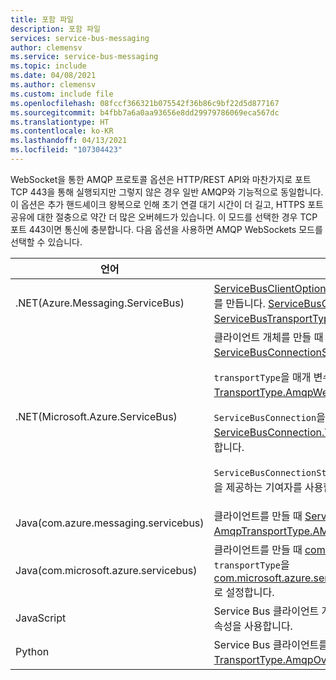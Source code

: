 ```yaml
---
title: 포함 파일
description: 포함 파일
services: service-bus-messaging
author: clemensv
ms.service: service-bus-messaging
ms.topic: include
ms.date: 04/08/2021
ms.author: clemensv
ms.custom: include file
ms.openlocfilehash: 08fccf366321b075542f36b86c9bf22d5d877167
ms.sourcegitcommit: b4fbb7a6a0aa93656e8dd29979786069eca567dc
ms.translationtype: HT
ms.contentlocale: ko-KR
ms.lasthandoff: 04/13/2021
ms.locfileid: "107304423"
---
```

WebSocket을 통한 AMQP 프로토콜 옵션은 HTTP/REST API와 마찬가지로 포트 TCP 443을 통해 실행되지만 그렇지 않은 경우 일반 AMQP와 기능적으로 동일합니다. 이 옵션은 추가 핸드셰이크 왕복으로 인해 초기 연결 대기 시간이 더 길고, HTTPS 포트 공유에 대한 절충으로 약간 더 많은 오버헤드가 있습니다. 이 모드를 선택한 경우 TCP 포트 443이면 통신에 충분합니다. 다음 옵션을 사용하면 AMQP WebSockets 모드를 선택할 수 있습니다. 

| 언어 | 옵션   |
| -------- | ----- |
| .NET(Azure.Messaging.ServiceBus)    | [ServiceBusClientOptions](/dotnet/api/azure.messaging.servicebus.servicebusclientoptions)를 매개 변수로 사용하는 기여자를 사용하여 [ServiceBusClient](/dotnet/api/azure.messaging.servicebus.servicebusclient.-ctor)를 만듭니다. [ServiceBusClientOptions.TransportType](/dotnet/api/azure.messaging.servicebus.servicebusclientoptions.transporttype)을 [ServiceBusTransportType.AmqpWebSockets](/dotnet/api/azure.messaging.servicebus.servicebustransporttype)로 설정합니다. |
| .NET(Microsoft.Azure.ServiceBus)    | 클라이언트 개체를 만들 때 [TransportType](/dotnet/api/microsoft.azure.servicebus.transporttype), [ServiceBusConnection](/dotnet/api/microsoft.azure.servicebus.servicebusconnection) 또는 [ServiceBusConnectionStringBuilder](/dotnet/api/microsoft.azure.servicebus.servicebusconnectionstringbuilder)를 매개 변수로 사용하는 기여자를 사용합니다. <p>`transportType`을 매개 변수로 사용하는 구성의 경우 매개 변수를 [TransportType.AmqpWebSockets](/dotnet/api/microsoft.azure.servicebus.transporttype)로 설정합니다.</p> <p>`ServiceBusConnection`을 매개 변수로 사용하는 기여자의 경우 [ServiceBusConnection.TransportType](/dotnet/api/microsoft.azure.servicebus.servicebusconnection.transporttype)을 [TransportType.AmqpWebSockets](/dotnet/api/microsoft.azure.servicebus.transporttype)로 설정합니다.</p> <p>`ServiceBusConnectionStringBuilder`를 사용하는 경우 `transportType`을 지정하는 옵션을 제공하는 기여자를 사용합니다.</p> |
| Java(com.azure.messaging.servicebus)     | 클라이언트를 만들 때 [ServiceBusClientBuilder.transportType](/java/api/com.azure.messaging.servicebus.servicebusclientbuilder.transporttype)을 [AmqpTransportType.AMQP.AMQP_WEB_SOCKETS](/java/api/com.azure.core.amqp.amqptransporttype)로 설정합니다. |
| Java(com.microsoft.azure.servicebus)    | 클라이언트를 만들 때 [com.microsoft.azure.servicebus.ClientSettings](/java/api/com.microsoft.azure.servicebus.clientsettings.clientsettings#com_microsoft_azure_servicebus_ClientSettings_ClientSettings_com_microsoft_azure_servicebus_security_TokenProvider_com_microsoft_azure_servicebus_primitives_RetryPolicy_java_time_Duration_com_microsoft_azure_servicebus_primitives_TransportType_)의 `transportType`을 [com.microsoft.azure.servicebus.primitives.TransportType.AMQP_WEB_SOCKETS](/java/api/com.microsoft.azure.servicebus.primitives.transporttype)로 설정합니다. |
| JavaScript  | Service Bus 클라이언트 개체를 만들 때 [ServiceBusClientOptions](/javascript/api/@azure/service-bus/servicebusclientoptions)의 `webSocketOptions` 속성을 사용합니다. |
| Python | Service Bus 클라이언트를 만들 때 [ServiceBusClient.transport_type](/python/api/azure-servicebus/azure.servicebus.servicebusclient)을 [TransportType.AmqpOverWebSocket](/python/api/azure-servicebus/azure.servicebus.transporttype)으로 설정합니다. |

